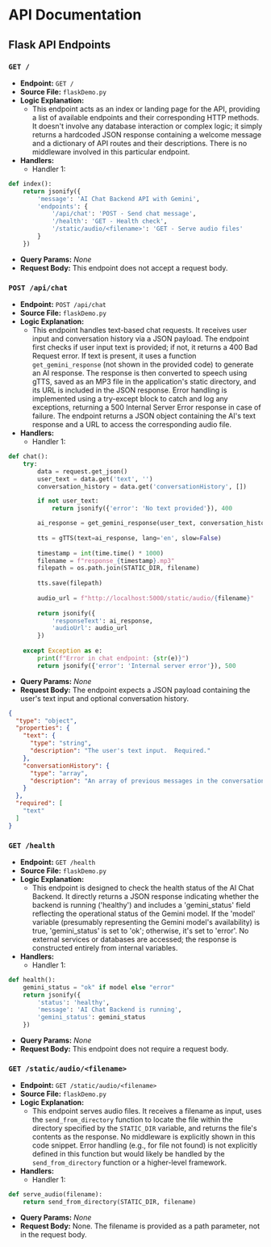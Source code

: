 # API Documentation

## Flask API Endpoints

### `GET /`
- **Endpoint:** `GET /`
- **Source File:** `flaskDemo.py`
- **Logic Explanation:**
  - This endpoint acts as an index or landing page for the API, providing a list of available endpoints and their corresponding HTTP methods.  It doesn't involve any database interaction or complex logic; it simply returns a hardcoded JSON response containing a welcome message and a dictionary of API routes and their descriptions. There is no middleware involved in this particular endpoint.
- **Handlers:**
  - Handler 1:
```python
def index():
    return jsonify({
        'message': 'AI Chat Backend API with Gemini',
        'endpoints': {
            '/api/chat': 'POST - Send chat message',
            '/health': 'GET - Health check',
            '/static/audio/<filename>': 'GET - Serve audio files'
        }
    })
```
- **Query Params:**
  _None_
- **Request Body:**
  This endpoint does not accept a request body.

### `POST /api/chat`
- **Endpoint:** `POST /api/chat`
- **Source File:** `flaskDemo.py`
- **Logic Explanation:**
  - This endpoint handles text-based chat requests. It receives user input and conversation history via a JSON payload.  The endpoint first checks if user input text is provided; if not, it returns a 400 Bad Request error. If text is present, it uses a function `get_gemini_response` (not shown in the provided code) to generate an AI response.  The response is then converted to speech using gTTS, saved as an MP3 file in the application's static directory, and its URL is included in the JSON response.  Error handling is implemented using a try-except block to catch and log any exceptions, returning a 500 Internal Server Error response in case of failure. The endpoint returns a JSON object containing the AI's text response and a URL to access the corresponding audio file.
- **Handlers:**
  - Handler 1:
```python
def chat():
    try:
        data = request.get_json()
        user_text = data.get('text', '')
        conversation_history = data.get('conversationHistory', [])

        if not user_text:
            return jsonify({'error': 'No text provided'}), 400

        ai_response = get_gemini_response(user_text, conversation_history)
        
        tts = gTTS(text=ai_response, lang='en', slow=False)
        
        timestamp = int(time.time() * 1000)
        filename = f"response_{timestamp}.mp3"
        filepath = os.path.join(STATIC_DIR, filename)
        
        tts.save(filepath)
        
        audio_url = f"http://localhost:5000/static/audio/{filename}"
        
        return jsonify({
            'responseText': ai_response,
            'audioUrl': audio_url
        })
        
    except Exception as e:
        print(f"Error in chat endpoint: {str(e)}")
        return jsonify({'error': 'Internal server error'}), 500
```
- **Query Params:**
  _None_
- **Request Body:**
  The endpoint expects a JSON payload containing the user's text input and optional conversation history.
```json
{
  "type": "object",
  "properties": {
    "text": {
      "type": "string",
      "description": "The user's text input.  Required."
    },
    "conversationHistory": {
      "type": "array",
      "description": "An array of previous messages in the conversation. Optional."
    }
  },
  "required": [
    "text"
  ]
}
```

### `GET /health`
- **Endpoint:** `GET /health`
- **Source File:** `flaskDemo.py`
- **Logic Explanation:**
  - This endpoint is designed to check the health status of the AI Chat Backend.  It directly returns a JSON response indicating whether the backend is running ('healthy') and includes a 'gemini_status' field reflecting the operational status of the Gemini model. If the 'model' variable (presumably representing the Gemini model's availability) is true, 'gemini_status' is set to 'ok'; otherwise, it's set to 'error'. No external services or databases are accessed; the response is constructed entirely from internal variables.
- **Handlers:**
  - Handler 1:
```python
def health():
    gemini_status = "ok" if model else "error"
    return jsonify({
        'status': 'healthy', 
        'message': 'AI Chat Backend is running',
        'gemini_status': gemini_status
    })
```
- **Query Params:**
  _None_
- **Request Body:**
  This endpoint does not require a request body.

### `GET /static/audio/<filename>`
- **Endpoint:** `GET /static/audio/<filename>`
- **Source File:** `flaskDemo.py`
- **Logic Explanation:**
  - This endpoint serves audio files.  It receives a filename as input, uses the `send_from_directory` function to locate the file within the directory specified by the `STATIC_DIR` variable, and returns the file's contents as the response.  No middleware is explicitly shown in this code snippet. Error handling (e.g., for file not found) is not explicitly defined in this function but would likely be handled by the `send_from_directory` function or a higher-level framework.
- **Handlers:**
  - Handler 1:
```python
def serve_audio(filename):
    return send_from_directory(STATIC_DIR, filename)
```
- **Query Params:**
  _None_
- **Request Body:**
  None.  The filename is provided as a path parameter, not in the request body.
